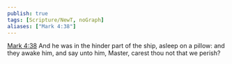 ```yaml
---
publish: true
tags: [Scripture/NewT, noGraph]
aliases: ["Mark 4:38"]
---
```

[Mark 4:38](https://churchofjesuschrist.org/study/scriptures/nt/mark/4?lang=eng&id=p38#p38) And he was in the hinder part of the ship, asleep on a pillow: and they awake him, and say unto him, Master, carest thou not that we perish?
